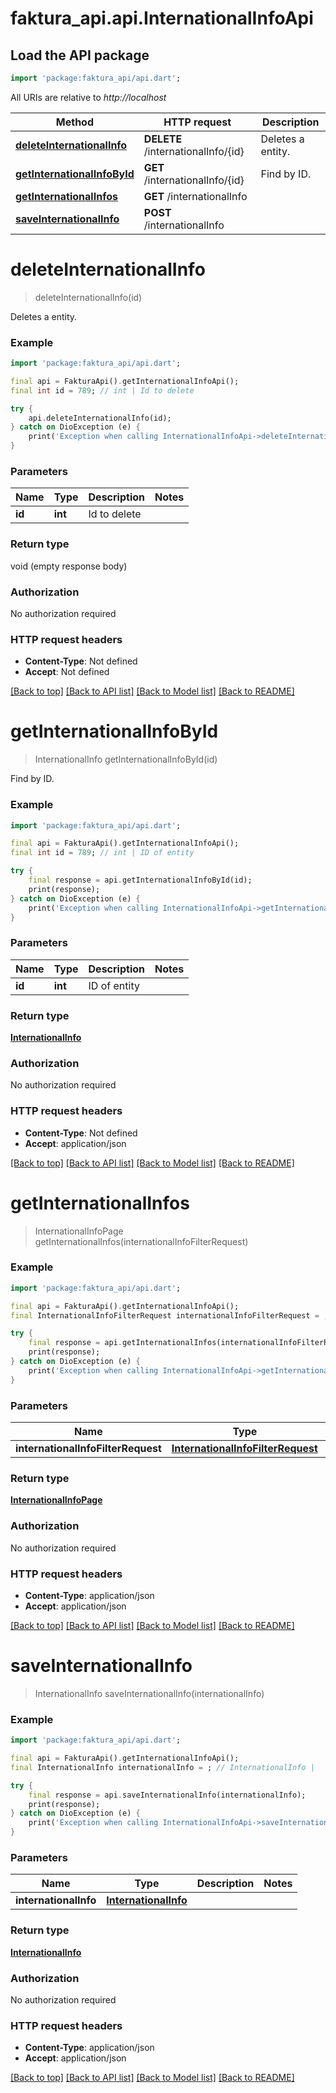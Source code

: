# faktura_api.api.InternationalInfoApi

## Load the API package
```dart
import 'package:faktura_api/api.dart';
```

All URIs are relative to *http://localhost*

Method | HTTP request | Description
------------- | ------------- | -------------
[**deleteInternationalInfo**](InternationalInfoApi.md#deleteinternationalinfo) | **DELETE** /internationalInfo/{id} | Deletes a entity.
[**getInternationalInfoById**](InternationalInfoApi.md#getinternationalinfobyid) | **GET** /internationalInfo/{id} | Find by ID.
[**getInternationalInfos**](InternationalInfoApi.md#getinternationalinfos) | **GET** /internationalInfo | 
[**saveInternationalInfo**](InternationalInfoApi.md#saveinternationalinfo) | **POST** /internationalInfo | 


# **deleteInternationalInfo**
> deleteInternationalInfo(id)

Deletes a entity.

### Example
```dart
import 'package:faktura_api/api.dart';

final api = FakturaApi().getInternationalInfoApi();
final int id = 789; // int | Id to delete

try {
    api.deleteInternationalInfo(id);
} catch on DioException (e) {
    print('Exception when calling InternationalInfoApi->deleteInternationalInfo: $e\n');
}
```

### Parameters

Name | Type | Description  | Notes
------------- | ------------- | ------------- | -------------
 **id** | **int**| Id to delete | 

### Return type

void (empty response body)

### Authorization

No authorization required

### HTTP request headers

 - **Content-Type**: Not defined
 - **Accept**: Not defined

[[Back to top]](#) [[Back to API list]](../README.md#documentation-for-api-endpoints) [[Back to Model list]](../README.md#documentation-for-models) [[Back to README]](../README.md)

# **getInternationalInfoById**
> InternationalInfo getInternationalInfoById(id)

Find by ID.

### Example
```dart
import 'package:faktura_api/api.dart';

final api = FakturaApi().getInternationalInfoApi();
final int id = 789; // int | ID of entity

try {
    final response = api.getInternationalInfoById(id);
    print(response);
} catch on DioException (e) {
    print('Exception when calling InternationalInfoApi->getInternationalInfoById: $e\n');
}
```

### Parameters

Name | Type | Description  | Notes
------------- | ------------- | ------------- | -------------
 **id** | **int**| ID of entity | 

### Return type

[**InternationalInfo**](InternationalInfo.md)

### Authorization

No authorization required

### HTTP request headers

 - **Content-Type**: Not defined
 - **Accept**: application/json

[[Back to top]](#) [[Back to API list]](../README.md#documentation-for-api-endpoints) [[Back to Model list]](../README.md#documentation-for-models) [[Back to README]](../README.md)

# **getInternationalInfos**
> InternationalInfoPage getInternationalInfos(internationalInfoFilterRequest)



### Example
```dart
import 'package:faktura_api/api.dart';

final api = FakturaApi().getInternationalInfoApi();
final InternationalInfoFilterRequest internationalInfoFilterRequest = ; // InternationalInfoFilterRequest | 

try {
    final response = api.getInternationalInfos(internationalInfoFilterRequest);
    print(response);
} catch on DioException (e) {
    print('Exception when calling InternationalInfoApi->getInternationalInfos: $e\n');
}
```

### Parameters

Name | Type | Description  | Notes
------------- | ------------- | ------------- | -------------
 **internationalInfoFilterRequest** | [**InternationalInfoFilterRequest**](InternationalInfoFilterRequest.md)|  | [optional] 

### Return type

[**InternationalInfoPage**](InternationalInfoPage.md)

### Authorization

No authorization required

### HTTP request headers

 - **Content-Type**: application/json
 - **Accept**: application/json

[[Back to top]](#) [[Back to API list]](../README.md#documentation-for-api-endpoints) [[Back to Model list]](../README.md#documentation-for-models) [[Back to README]](../README.md)

# **saveInternationalInfo**
> InternationalInfo saveInternationalInfo(internationalInfo)



### Example
```dart
import 'package:faktura_api/api.dart';

final api = FakturaApi().getInternationalInfoApi();
final InternationalInfo internationalInfo = ; // InternationalInfo | 

try {
    final response = api.saveInternationalInfo(internationalInfo);
    print(response);
} catch on DioException (e) {
    print('Exception when calling InternationalInfoApi->saveInternationalInfo: $e\n');
}
```

### Parameters

Name | Type | Description  | Notes
------------- | ------------- | ------------- | -------------
 **internationalInfo** | [**InternationalInfo**](InternationalInfo.md)|  | 

### Return type

[**InternationalInfo**](InternationalInfo.md)

### Authorization

No authorization required

### HTTP request headers

 - **Content-Type**: application/json
 - **Accept**: application/json

[[Back to top]](#) [[Back to API list]](../README.md#documentation-for-api-endpoints) [[Back to Model list]](../README.md#documentation-for-models) [[Back to README]](../README.md)

